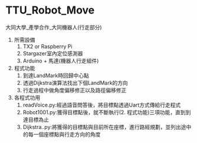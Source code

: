 # TTU_Robot_Move
 大同大學_產學合作_大同機器人(行走部分)
1. 所需設備
	1. TX2 or Raspberry Pi
	2. Stargazer室內定位感測器
	3. Arduino + 馬達(機器人行走組件)
2. 程式功能
    1. 到達LandMark時回歸中心點
	2. 透過Dijkstra演算法找出下個LandMark的方向
	3. 行走過程中做角度偏移修正以及路徑偏移修正
3. 各程式功用
	1. readVoice.py:經過語音問答後，將目標點透過Uart方式傳給行走程式
	2. Robot1001.py:獲得目標點後，就不斷執行(2. 程式功能)三項功能，直到到達目標為止
	3. Dijkstra..py:將獲得的目標點與目前所在座標，進行路經規劃，並列出途中的每一個座標點與行走方向的角度
	